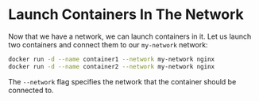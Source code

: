 # Launch Containers In The Network

Now that we have a network, we can launch containers in it. Let us launch two containers and connect them to our `my-network` network:

```sh
docker run -d --name container1 --network my-network nginx
docker run -d --name container2 --network my-network nginx
```

The `--network` flag specifies the network that the container should be connected to.
